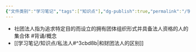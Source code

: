```yaml
---
{"文件类别":"学习笔记","tags":["知识点"],"dg-publish":true,"permalink":"/学习笔记/知识点/社团法人/","dgPassFrontmatter":true,"noteIcon":""}
---
```


- 社团法人指为追求特定目的而设立的拥有团体组织形式并具备法人资格的人的集合体 #背诵/概念 
- [[学习笔记/知识点/私法人#^3cbd8b\|和财团法人的区别]]